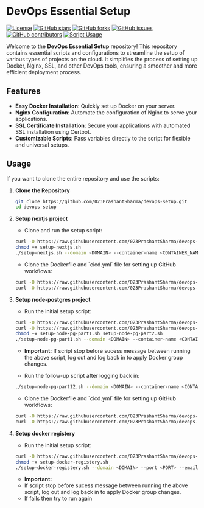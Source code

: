 
# DevOps Essential Setup

[![License](https://img.shields.io/github/license/023PrashantSharma/devops-setup)](LICENSE)
[![GitHub stars](https://img.shields.io/github/stars/023PrashantSharma/devops-setup)](https://github.com/023PrashantSharma/devops-setup/stargazers)
[![GitHub forks](https://img.shields.io/github/forks/023PrashantSharma/devops-setup)](https://github.com/023PrashantSharma/devops-setup/network)
[![GitHub issues](https://img.shields.io/github/issues/023PrashantSharma/devops-setup)](https://github.com/023PrashantSharma/devops-setup/issues)
[![GitHub contributors](https://img.shields.io/github/contributors/023PrashantSharma/devops-setup)](https://github.com/023PrashantSharma/devops-setup/graphs/contributors)
[![Script Usage](https://img.shields.io/badge/Script%20Usage-0-brightgreen)](https://github.com/023PrashantSharma/devops-setup)

Welcome to the **DevOps Essential Setup** repository! This repository contains essential scripts and configurations to streamline the setup of various types of projects on the cloud. It simplifies the process of setting up Docker, Nginx, SSL, and other DevOps tools, ensuring a smoother and more efficient deployment process.

## Features

- **Easy Docker Installation**: Quickly set up Docker on your server.
- **Nginx Configuration**: Automate the configuration of Nginx to serve your applications.
- **SSL Certificate Installation**: Secure your applications with automated SSL installation using Certbot.
- **Customizable Scripts**: Pass variables directly to the script for flexible and universal setups.

## Usage

If you want to clone the entire repository and use the scripts:

1. **Clone the Repository**

   ```sh
   git clone https://github.com/023PrashantSharma/devops-setup.git
   cd devops-setup
   ```

2. **Setup nextjs project**

   - Clone and run the setup script:
   ```sh
   curl -O https://raw.githubusercontent.com/023PrashantSharma/devops-setup/main/setup-script/setup-nextjs.sh
   chmod +x setup-nextjs.sh
   ./setup-nextjs.sh --domain <DOMAIN> --container-name <CONTAINER_NAME> --image-name <IMAGE_NAME> --port <PORT> --email <EMAIL>
   ```
   - Clone the Dockerfile and \`cicd.yml\` file for setting up GitHub workflows:
   ```sh
   curl -O https://raw.githubusercontent.com/023PrashantSharma/devops-setup/tree/main/github-workflow/nextjs/Dockerfile
   curl -O https://raw.githubusercontent.com/023PrashantSharma/devops-setup/tree/main/github-workflow/nextjs/cicd.yml
   ```

3. **Setup node-postgres project**

   - Run the initial setup script:
   ```sh
   curl -O https://raw.githubusercontent.com/023PrashantSharma/devops-setup/main/setup-script/setup-node-pg-part1.sh
   curl -O https://raw.githubusercontent.com/023PrashantSharma/devops-setup/main/setup-script/setup-node-pg-part2.sh
   chmod +x setup-node-pg-part1.sh setup-node-pg-part2.sh 
   ./setup-node-pg-part1.sh --domain <DOMAIN> --container-name <CONTAINER_NAME> --image-name <IMAGE_NAME> --port <PORT> --db-port <DB_PORT> --email <EMAIL>
   ```
   - **Important:** If script stop before sucess message between running the above script, log out and log back in to apply Docker group changes.
   
   - Run the follow-up script after logging back in:
   ```sh
   ./setup-node-pg-part12.sh --domain <DOMAIN> --container-name <CONTAINER_NAME> --image-name <IMAGE_NAME> --port <PORT> --db-port <DB_PORT> --email <EMAIL>
   ```

   - Clone the Dockerfile and \`cicd.yml\` file for setting up GitHub workflows:
   ```sh
   curl -O https://raw.githubusercontent.com/023PrashantSharma/devops-setup/main/github-workflow/node-postgres/Dockerfile
   curl -O https://raw.githubusercontent.com/023PrashantSharma/devops-setup/main/github-workflow/node-postgres/cicd.yml
   ```
3. **Setup docker registery**

   - Run the initial setup script:
   ```sh
   curl -O https://raw.githubusercontent.com/023PrashantSharma/devops-setup/main/setup-script/setup-docker-registery.sh
   chmod +x setup-docker-registery.sh
   ./setup-docker-registery.sh --domain <DOMAIN> --port <PORT> --email <EMAIL>  --username <USERNAME> --password <PASSWORD>
   ```
   - **Important:**
   - If script stop before sucess message between running the above script, log out and log back in to apply Docker group changes.
   - If fails then try to run again

